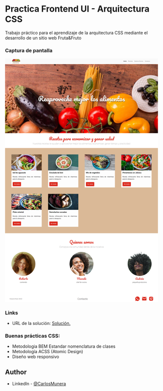 # Practica Frontend UI - Arquitectura CSS

Trabajo práctico para el aprendizaje de la arquitectura CSS mediante el desarrollo de un sitio web Fruta&Fruto



### Captura de pantalla

![Web design image](./assets/img/Desktop.png)


### Links

- URL de la solución: [Solución.](https://)



### Buenas prácticas CSS:
- Metodologia BEM Estandar nomenclatura de clases 
- Metodología ACSS (Atomic Design)
- Diseño web responsivo



## Author

- LinkedIn - [@CarlosMunera](https://www.frontendmentor.io/profile/CarlosMunera)


